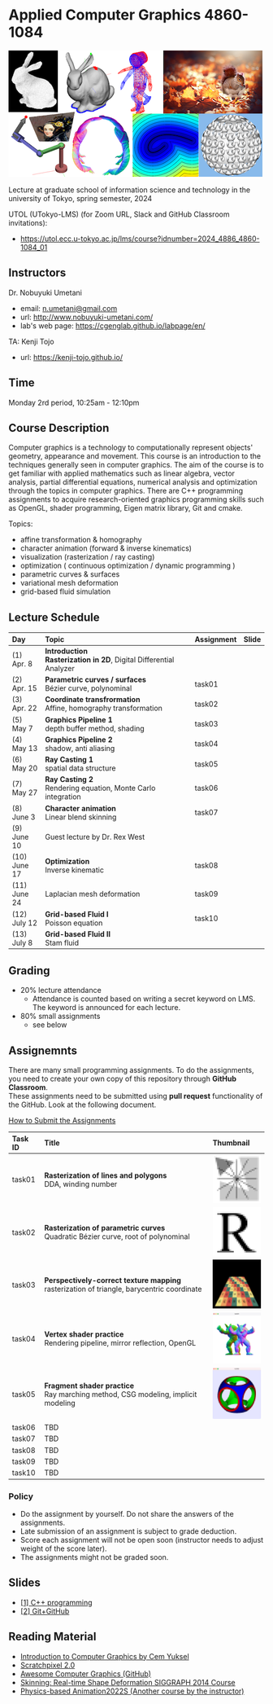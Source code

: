 # Applied Computer Graphics 4860-1084

![teaser](doc/rep_image.png)

Lecture at graduate school of information science and technology in the university of Tokyo, spring semester, 2024

UTOL (UTokyo-LMS) (for Zoom URL, Slack and GitHub Classroom invitations): 

- https://utol.ecc.u-tokyo.ac.jp/lms/course?idnumber=2024_4886_4860-1084_01


## Instructors

Dr. Nobuyuki Umetani 
- email: n.umetani@gmail.com
- url: http://www.nobuyuki-umetani.com/
- lab's web page: https://cgenglab.github.io/labpage/en/

TA: Kenji Tojo
- url: https://kenji-tojo.github.io/

## Time

Monday 2rd period, 10:25am - 12:10pm


## Course Description

Computer graphics is a technology to computationally represent objects' geometry, appearance and movement. This course is an introduction to the techniques generally seen in computer graphics. The aim of the course is to get familiar with applied mathematics such as linear algebra, vector analysis, partial differential equations, numerical analysis and optimization through the topics in computer graphics. There are C++ programming assignments to acquire research-oriented graphics programming skills such as OpenGL, shader programming, Eigen matrix library, Git and cmake. 

Topics:
- affine transformation & homography
- character animation (forward & inverse kinematics)
- visualization (rasterization / ray casting)
- optimization ( continuous optimization / dynamic programming )
- parametric curves & surfaces
- variational mesh deformation
- grid-based fluid simulation


## Lecture Schedule

| Day | Topic | Assignment | Slide |
|:----|:---|:---|:---|
|(1)<br>Apr. 8| **Introduction**<br>**Rasterization in 2D**, Digital Differential Analyzer |  |  |
|(2)<br>Apr. 15| **Parametric curves / surfaces** <br/>Bézier curve, polynominal | task01 |　|
|(3)<br>Apr. 22| **Coordinate transfrormation**<br/>Affine, homography transformation | task02 | |
|(5)<br>May 7| **Graphics Pipeline 1**<br>depth buffer method, shading | task03 | |
|(4)<br>May 13| **Graphics Pipeline 2**<br>shadow, anti aliasing | task04 | |
|(6)<br>May 20| **Ray Casting 1**<br/>spatial data structure | task05 | |
|(7)<br>May 27| **Ray Casting 2**<br>Rendering equation, Monte Carlo integration | task06 | |
|(8)<br>June 3| **Character animation**<br> Linear blend skinning | task07 | |
|(9)<br>June 10| Guest lecture by Dr. Rex West |  | |
|(10)<br>June 17| **Optimization** <br> Inverse kinematic | task08 | |
|(11)<br>June 24| Laplacian mesh deformation | task09 | |
|(12)<br>July 12| **Grid-based Fluid Ⅰ**<br> Poisson equation | task10 |  |
|(13)<br>July 8| **Grid-based Fluid Ⅱ**<br> Stam fluid | | |


## Grading

- 20% lecture attendance
  - Attendance is counted based on writing a secret keyword on LMS. The keyword is announced for each lecture.  
- 80% small assignments
  - see below

## Assignemnts

There are many small programming assignments. 
To do the assignments, you need to create your own copy of this repository through **GitHub Classroom**.  
These assignments need to be submitted using **pull request** functionality of the GitHub. 
Look at the following document. 

[How to Submit the Assignments](doc/submit.md)

| Task ID | Title | Thumbnail |
|:---|:---|:---|
| task01 | **Rasterization of lines and polygons**<br>DDA, winding number | <img src="task01/preview.png" width=100px> |
| task02 | **Rasterization of parametric curves**<br> Quadratic Bézier curve, root of polynominal | <img src="task02/preview.png" width=100px> |
| task03 | **Perspectively-correct texture mapping**<br>rasterization of triangle, barycentric coordinate | <img src="task03/preview.png" width=100px> |
| task04 | **Vertex shader practice** <br>Rendering pipeline, mirror reflection, OpenGL | <img src="task04/preview.png" width=100px> |
| task05 | **Fragment shader practice**<br>Ray marching method, CSG modeling, implicit modeling | <img src="task05/preview.png" width=100px> |
| task06 | TBD |  |
| task07 | TBD |  |
| task08 | TBD |  |
| task09 | TBD |  |
| task10 | TBD |  |

### Policy

- Do the assignment by yourself. Do not share the answers of the assignments.
- Late submission of an assignment is subject to grade deduction.
- Score each assignment will not be open soon (instructor needs to adjust weight of the score later).
- The assignments might not be graded soon.


## Slides

- [[1] C++ programming](http://nobuyuki-umetani.com/acg2022s/cpp.pdf)
- [[2] Git+GitHub](http://nobuyuki-umetani.com/acg2022s/git.pdf)


## Reading Material
- [Introduction to Computer Graphics by Cem Yuksel](https://www.youtube.com/watch?v=vLSphLtKQ0o&list=PLplnkTzzqsZTfYh4UbhLGpI5kGd5oW_Hh)
- [Scratchpixel 2.0](https://www.scratchapixel.com/)
- [Awesome Computer Graphics (GitHub)](https://github.com/luisnts/awesome-computer-graphics)
- [Skinning: Real-time Shape Deformation SIGGRAPH 2014 Course](https://skinning.org/)
- [Physics-based Animation2022S (Another course by the instructor) ](https://github.com/nobuyuki83/Physics-based_Animation_2021S)

